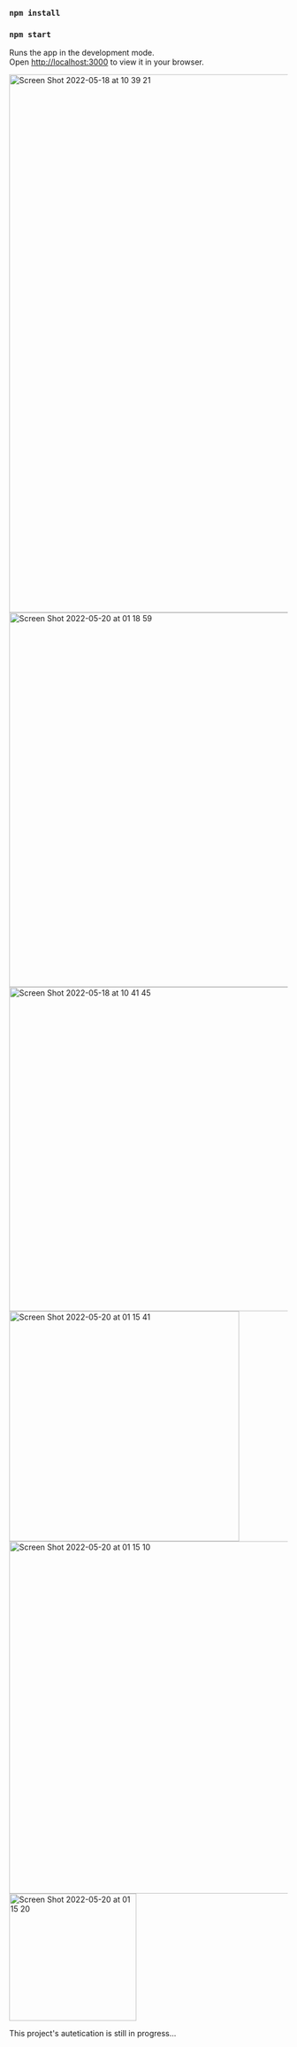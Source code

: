 ### `npm install`

### `npm start`

Runs the app in the development mode.\
Open [http://localhost:3000](http://localhost:3000) to view it in your browser.

<img width="973" alt="Screen Shot 2022-05-18 at 10 39 21" src="https://user-images.githubusercontent.com/62019173/168984287-7c1ee41b-6dd4-4c9d-b1e7-83f4b07c8dee.png">
<img width="677" alt="Screen Shot 2022-05-20 at 01 18 59" src="https://user-images.githubusercontent.com/62019173/169413826-dbaae4de-d09e-4e06-a717-1f4b8e518ee6.png">
<img width="586" alt="Screen Shot 2022-05-18 at 10 41 45" src="https://user-images.githubusercontent.com/62019173/168984888-a1ae0233-4e06-4d58-9110-27dde23f8010.png">
<img width="416" alt="Screen Shot 2022-05-20 at 01 15 41" src="https://user-images.githubusercontent.com/62019173/169413697-4ff2872e-fcdb-43df-997d-66db6feeb223.png">
<img width="637" alt="Screen Shot 2022-05-20 at 01 15 10" src="https://user-images.githubusercontent.com/62019173/169413514-c36a59c1-84c6-48d0-86f0-d571348f90f8.png">
<img width="230" alt="Screen Shot 2022-05-20 at 01 15 20" src="https://user-images.githubusercontent.com/62019173/169413542-69341a45-1623-4b69-b43d-b5cda80cf420.png">



This project's autetication is still in progress...
